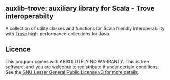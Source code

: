 ## auxlib-trove: auxiliary library for Scala - Trove interoperabilty 

A collection of utility classes and functions for Scala friendly interoperability with [Trove](http://trove.starlight-systems.com) high-performance collections for Java.

## Licence 

This program comes with ABSOLUTELY NO WARRANTY. This is free software, and you are welcome to redistribute it under certain conditions; See the [GNU Lesser General Public License v3 for more details](http://www.gnu.org/licenses/lgpl-3.0.html).
